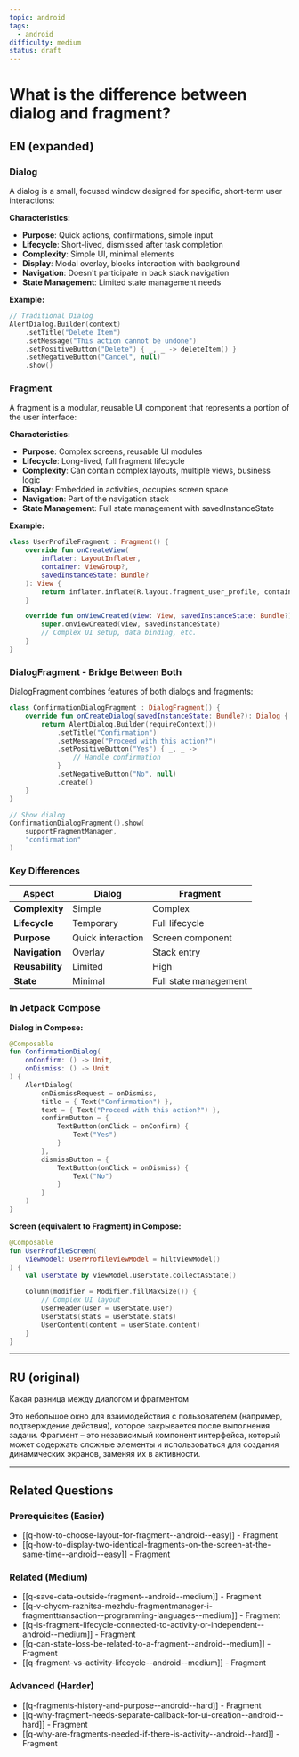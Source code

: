 ```yaml
---
topic: android
tags:
  - android
difficulty: medium
status: draft
---
```


# What is the difference between dialog and fragment?

## EN (expanded)

### Dialog

A dialog is a small, focused window designed for specific, short-term user interactions:

**Characteristics:**
- **Purpose**: Quick actions, confirmations, simple input
- **Lifecycle**: Short-lived, dismissed after task completion
- **Complexity**: Simple UI, minimal elements
- **Display**: Modal overlay, blocks interaction with background
- **Navigation**: Doesn't participate in back stack navigation
- **State Management**: Limited state management needs

**Example:**
```kotlin
// Traditional Dialog
AlertDialog.Builder(context)
    .setTitle("Delete Item")
    .setMessage("This action cannot be undone")
    .setPositiveButton("Delete") { _, _ -> deleteItem() }
    .setNegativeButton("Cancel", null)
    .show()
```

### Fragment

A fragment is a modular, reusable UI component that represents a portion of the user interface:

**Characteristics:**
- **Purpose**: Complex screens, reusable UI modules
- **Lifecycle**: Long-lived, full fragment lifecycle
- **Complexity**: Can contain complex layouts, multiple views, business logic
- **Display**: Embedded in activities, occupies screen space
- **Navigation**: Part of the navigation stack
- **State Management**: Full state management with savedInstanceState

**Example:**
```kotlin
class UserProfileFragment : Fragment() {
    override fun onCreateView(
        inflater: LayoutInflater,
        container: ViewGroup?,
        savedInstanceState: Bundle?
    ): View {
        return inflater.inflate(R.layout.fragment_user_profile, container, false)
    }

    override fun onViewCreated(view: View, savedInstanceState: Bundle?) {
        super.onViewCreated(view, savedInstanceState)
        // Complex UI setup, data binding, etc.
    }
}
```

### DialogFragment - Bridge Between Both

DialogFragment combines features of both dialogs and fragments:

```kotlin
class ConfirmationDialogFragment : DialogFragment() {
    override fun onCreateDialog(savedInstanceState: Bundle?): Dialog {
        return AlertDialog.Builder(requireContext())
            .setTitle("Confirmation")
            .setMessage("Proceed with this action?")
            .setPositiveButton("Yes") { _, _ ->
                // Handle confirmation
            }
            .setNegativeButton("No", null)
            .create()
    }
}

// Show dialog
ConfirmationDialogFragment().show(
    supportFragmentManager,
    "confirmation"
)
```

### Key Differences

| Aspect | Dialog | Fragment |
|--------|--------|----------|
| **Complexity** | Simple | Complex |
| **Lifecycle** | Temporary | Full lifecycle |
| **Purpose** | Quick interaction | Screen component |
| **Navigation** | Overlay | Stack entry |
| **Reusability** | Limited | High |
| **State** | Minimal | Full state management |

### In Jetpack Compose

**Dialog in Compose:**
```kotlin
@Composable
fun ConfirmationDialog(
    onConfirm: () -> Unit,
    onDismiss: () -> Unit
) {
    AlertDialog(
        onDismissRequest = onDismiss,
        title = { Text("Confirmation") },
        text = { Text("Proceed with this action?") },
        confirmButton = {
            TextButton(onClick = onConfirm) {
                Text("Yes")
            }
        },
        dismissButton = {
            TextButton(onClick = onDismiss) {
                Text("No")
            }
        }
    )
}
```

**Screen (equivalent to Fragment) in Compose:**
```kotlin
@Composable
fun UserProfileScreen(
    viewModel: UserProfileViewModel = hiltViewModel()
) {
    val userState by viewModel.userState.collectAsState()

    Column(modifier = Modifier.fillMaxSize()) {
        // Complex UI layout
        UserHeader(user = userState.user)
        UserStats(stats = userState.stats)
        UserContent(content = userState.content)
    }
}
```

---

## RU (original)

Какая разница между диалогом и фрагментом

Это небольшое окно для взаимодействия с пользователем (например, подтверждение действия), которое закрывается после выполнения задачи. Фрагмент – это независимый компонент интерфейса, который может содержать сложные элементы и использоваться для создания динамических экранов, заменяя их в активности.

---

## Related Questions

### Prerequisites (Easier)
- [[q-how-to-choose-layout-for-fragment--android--easy]] - Fragment
- [[q-how-to-display-two-identical-fragments-on-the-screen-at-the-same-time--android--easy]] - Fragment

### Related (Medium)
- [[q-save-data-outside-fragment--android--medium]] - Fragment
- [[q-v-chyom-raznitsa-mezhdu-fragmentmanager-i-fragmenttransaction--programming-languages--medium]] - Fragment
- [[q-is-fragment-lifecycle-connected-to-activity-or-independent--android--medium]] - Fragment
- [[q-can-state-loss-be-related-to-a-fragment--android--medium]] - Fragment
- [[q-fragment-vs-activity-lifecycle--android--medium]] - Fragment

### Advanced (Harder)
- [[q-fragments-history-and-purpose--android--hard]] - Fragment
- [[q-why-fragment-needs-separate-callback-for-ui-creation--android--hard]] - Fragment
- [[q-why-are-fragments-needed-if-there-is-activity--android--hard]] - Fragment
